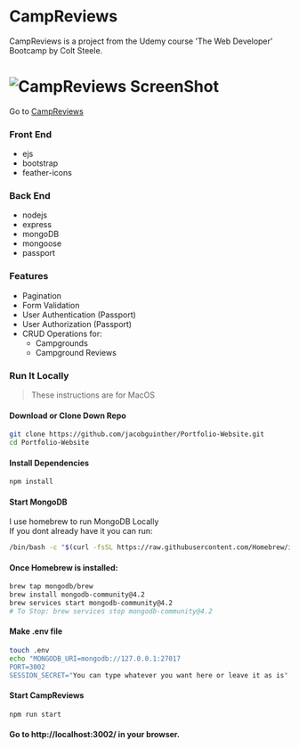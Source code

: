 # CampReviews
CampReviews is a project from the Udemy course 'The Web Developer' Bootcamp by Colt Steele.

# ![CampReviews ScreenShot](https://jg-s3-storage.s3.us-east-1.amazonaws.com/Camp_Reviews_Pagination_4665e15c24.gif)

Go to [CampReviews](https://jg-camp-reviews.herokuapp.com/campgrounds/page-1)

### Front End
- ejs
- bootstrap
- feather-icons
### Back End
- nodejs
- express
- mongoDB
- mongoose
- passport

### Features
- Pagination
- Form Validation
- User Authentication (Passport)
- User Authorization (Passport)
- CRUD Operations for:
  - Campgrounds
  - Campground Reviews

### Run It Locally
> These instructions are for MacOS

#### Download or Clone Down Repo
```sh
git clone https://github.com/jacobguinther/Portfolio-Website.git
cd Portfolio-Website
```
#### Install Dependencies
```sh
npm install
```
#### Start MongoDB  
I use homebrew to run MongoDB Locally   
If you dont already have it you can run:
```sh
/bin/bash -c "$(curl -fsSL https://raw.githubusercontent.com/Homebrew/install/master/install.sh)"
```
#### Once Homebrew is installed:
```sh
brew tap mongodb/brew
brew install mongodb-community@4.2
brew services start mongodb-community@4.2
# To Stop: brew services stop mongodb-community@4.2
```
#### Make .env file
```sh
touch .env
echo "MONGODB_URI=mongodb://127.0.0.1:27017
PORT=3002
SESSION_SECRET="You can type whatever you want here or leave it as is" >> .env
```
#### Start CampReviews
```sh
npm run start
```
#### Go to http://localhost:3002/ in your browser.
